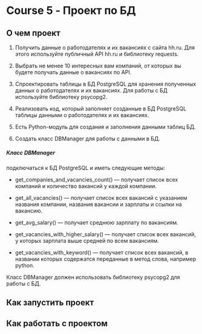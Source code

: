 # Course 5 - Проект по БД

## О чем проект

1. Получить данные о работодателях и их вакансиях с сайта hh.ru.
Для этого используйте публичный API hh.ru и библиотеку requests.

2. Выбрать не менее 10 интересных вам компаний, 
от которых вы будете получать данные о вакансиях по API.

3. Спроектировать таблицы в БД PostgreSQL для хранения
полученных данных о работодателях и их вакансиях.
Для работы с БД используйте библиотеку psycopg2.

4. Реализовать код, который заполняет созданные в БД PostgreSQL
таблицы данными о работодателях и их вакансиях.

5. Есть Python-модуль для создания и заполнения данными таблиц БД.

6. Создать класс DBManager для работы с данными в БД.

##### Класс DBManager
подключаться к БД PostgreSQL и иметь следующие методы:

* get_companies_and_vacancies_count()
 — получает список всех компаний и количество вакансий у каждой компании.

* get_all_vacancies()
 — получает список всех вакансий с указанием названия компании, названия вакансии и зарплаты и ссылки на вакансию.
 
* get_avg_salary()
 — получает среднюю зарплату по вакансиям.
 
* get_vacancies_with_higher_salary()
 — получает список всех вакансий, у которых зарплата выше средней по всем вакансиям.
 
* get_vacancies_with_keyword()
 — получает список всех вакансий, в названии которых содержатся переданные в метод слова, например python.

Класс DBManager должен использовать библиотеку psycopg2 для работы с БД.


## Как запустить проект

## Как работать с проектом
